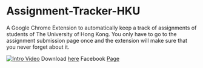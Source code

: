 # Assignment-Tracker-HKU
A Google Chrome Extension to automatically keep a track of assignments of students of The University of Hong Kong. You only have to go to the assignment submission page once and the extension will make sure that you never forget about it. 

[![Intro Video](https://ibb.co/j4dgVU)](https://www.youtube.com/watch?v=5Z-NENuC0Pk)
Download [here](https://bit.ly/assigntrack)
Facebook [Page](https://www.facebook.com/assigntrackHKU/)
